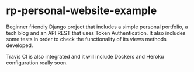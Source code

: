 # rp-personal-website-example
Beginner friendly Django project that includes a simple personal portfolio, a tech blog and an API REST that uses Token Authentication. It also includes some tests in order to check the functionality of its views methods developed.

Travis CI is also integrated and it will include Dockers and Heroku configuration really soon.
